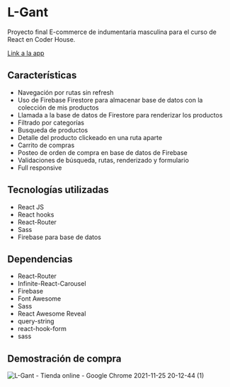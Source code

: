 # L-Gant

Proyecto final E-commerce de indumentaria masculina para el curso de React en Coder House.

[Link a la app](l-gant.vercel.app)

## Características

- Navegación por rutas sin refresh
- Uso de Firebase Firestore para almacenar base de datos con la colección de mis productos
- Llamada a la base de datos de Firestore para renderizar los productos
- Filtrado por categorías
- Busqueda de productos
- Detalle del producto clickeado en una ruta aparte
- Carrito de compras
- Posteo de orden de compra en base de datos de Firebase
- Validaciones de búsqueda, rutas, renderizado y formulario
- Full responsive

## Tecnologías utilizadas

- React JS
- React hooks
- React-Router
- Sass
- Firebase para base de datos

## Dependencias

- React-Router
- Infinite-React-Carousel
- Firebase
- Font Awesome
- Sass
- React Awesome Reveal
- query-string
- react-hook-form
- sass

## Demostración de compra

![L-Gant - Tienda online - Google Chrome 2021-11-25 20-12-44 (1)](https://user-images.githubusercontent.com/84636377/143506955-48b4a81f-131a-4777-995d-7369abea44f8.gif)
